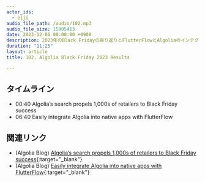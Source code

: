 ```yaml
---
actor_ids:
  - eiji
audio_file_path: /audio/102.mp3
audio_file_size: 15905413
date: 2023-12-06 00:00:00 +0900
description: 2023年のBlack Fridayの振り返りとFlutterFlowとAlgoliaのインテグレーションについて話しました
duration: "11:25"
layout: article
title: 102. Algolia Black Friday 2023 Results

---
```


## タイムライン

- 00:40 Algolia’s search propels 1,000s of retailers to Black Friday success
- 06:40 Easily integrate Algolia into native apps with FlutterFlow

## 関連リンク

- (Algolia Blog) [Algolia’s search propels 1,000s of retailers to Black Friday success](https://www.algolia.com/blog/ecommerce/algolias-search-propels-1000s-of-retailers-to-black-friday-success/){:target="_blank"}
- (Algolia Blog) [Easily integrate Algolia into native apps with FlutterFlow](https://www.algolia.com/blog/engineering/easily-integrate-algolia-into-native-apps-with-flutterflow/){:target="_blank"}

